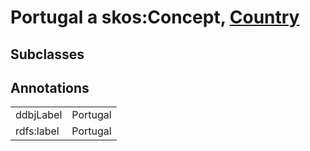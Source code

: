 # Portugal a skos:Concept, [Country](/0.1/Country)

## Subclasses

## Annotations

|||
|-----|-----|
|ddbjLabel|Portugal|
|rdfs:label|Portugal|

